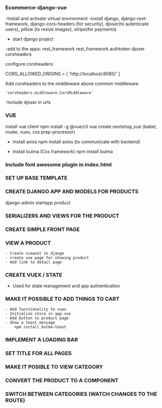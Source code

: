 ### Ecommerce-django-vue

-Install and activate virtual environment
-install django, django-rest-framework, django-cors-headers (for security), djoser(to autenticate users), pillow (to resize images),
stripe(for payments)

- start django project

-add to the apps:
rest_framework
rest_framework.authtoken
djoser
corsheaders

configure corsheaders:

CORS_ALLOWED_ORIGINS = [
    'http://localhost:8080/'
]

Add corsheaders to the middleware above common middleware

    'corsheaders.middleware.CorsMiddleware'

-Include djoser in urls

### VUE
install vue client
    npm install -g @vue/cli
    vue create nextshop_vue (babel, router, vuex, css prep-processor)

- Install axios
    npm install axios (to communicate with backend)

- Install bulma (Css framework)
    npm install bulma 

### Include font awesome plugin in index.html

<link rel="stylesheet" href="https://cdnjs.cloudflare.com/ajax/libs/font-awesome/5.15.2/css/all.min.css">

### SET UP BASE TEMPLATE

### CREATE DJANGO APP AND MODELS FOR PRODUCTS
django-admin startapp product

### SERIALIZERS AND VIEWS FOR THE PRODUCT

### CREATE SIMPLE FRONT PAGE

### VIEW A PRODUCT
    - Create viewset in django
    - create vue page for showing product
    - Add link to detail page

### CREATE VUEX / STATE
  - Used for state management and app authentication

### MAKE IT POSSIBLE TO ADD THINGS TO CART
    - Add functionality to vuex
    - Initialize store in app.vue
    - Add button to product page
    - Show a toast message
        npm install bulma-toast

### IMPLEMENT A LOADING BAR

### SET TITLE FOR ALL PAGES

### MAKE IT POSIBLE TO VIEW CATEGORY

### CONVERT THE PRODUCT TO A COMPONENT

### SWITCH BETWEEN CATEGORIES (WATCH CHANGES TO THE ROUTE)















